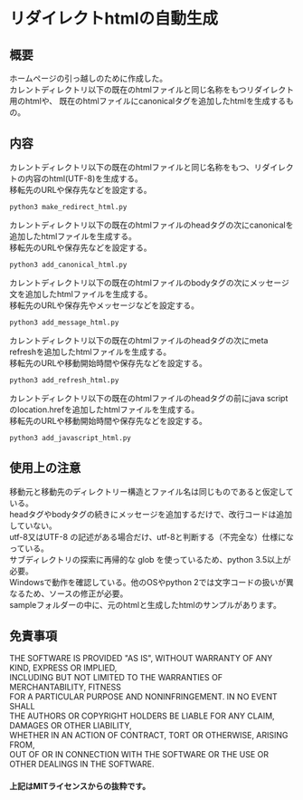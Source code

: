 # リダイレクトhtmlの自動生成

## 概要  
ホームページの引っ越しのために作成した。  
カレントディレクトリ以下の既在のhtmlファイルと同じ名称をもつリダイレクト用のhtmlや、
既在のhtmlファイルにcanonicalタグを追加したhtmlを生成するもの。


## 内容  

カレントディレクトリ以下の既在のhtmlファイルと同じ名称をもつ、リダイレクトの内容のhtml(UTF-8)を生成する。  
移転先のURLや保存先などを設定する。  
```
python3 make_redirect_html.py
```

カレントディレクトリ以下の既在のhtmlファイルのheadタグの次にcanonicalを追加したhtmlファイルを生成する。  
移転先のURLや保存先などを設定する。  

```
python3 add_canonical_html.py
```

カレントディレクトリ以下の既在のhtmlファイルのbodyタグの次にメッセージ文を追加したhtmlファイルを生成する。  
移転先のURLや保存先やメッセージなどを設定する。  
```
python3 add_message_html.py
```

カレントディレクトリ以下の既在のhtmlファイルのheadタグの次にmeta refreshを追加したhtmlファイルを生成する。  
移転先のURLや移動開始時間や保存先などを設定する。  

```
python3 add_refresh_html.py
```

カレントディレクトリ以下の既在のhtmlファイルのheadタグの前にjava scriptのlocation.hrefを追加したhtmlファイルを生成する。  
移転先のURLや移動開始時間や保存先などを設定する。  

```
python3 add_javascript_html.py
```


## 使用上の注意  
移動元と移動先のディレクトリー構造とファイル名は同じものであると仮定している。   
headタグやbodyタグの続きにメッセージを追加するだけで、改行コードは追加していない。  
utf-8又はUTF-8 の記述がある場合だけ、utf-8と判断する（不完全な）仕様になっている。  
サブディレクトリの探索に再帰的な glob を使っているため、python 3.5以上が必要。  
Windowsで動作を確認している。他のOSやpython 2では文字コードの扱いが異なるため、ソースの修正が必要。  
sampleフォルダーの中に、元のhtmlと生成したhtmlのサンプルがあります。  

## 免責事項  
THE SOFTWARE IS PROVIDED "AS IS", WITHOUT WARRANTY OF ANY KIND, EXPRESS OR IMPLIED,  
INCLUDING BUT NOT LIMITED TO THE WARRANTIES OF MERCHANTABILITY, FITNESS  
FOR A PARTICULAR PURPOSE AND NONINFRINGEMENT. IN NO EVENT SHALL  
THE AUTHORS OR COPYRIGHT HOLDERS BE LIABLE FOR ANY CLAIM, DAMAGES OR OTHER LIABILITY,  
WHETHER IN AN ACTION OF CONTRACT, TORT OR OTHERWISE, ARISING FROM,  
OUT OF OR IN CONNECTION WITH THE SOFTWARE OR THE USE OR OTHER DEALINGS IN THE SOFTWARE.  
#### 上記はMITライセンスからの抜粋です。
